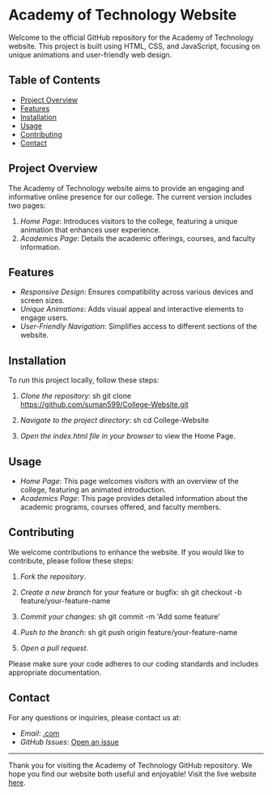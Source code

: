 # Academy of Technology Website

Welcome to the official GitHub repository for the Academy of Technology website. This project is built using HTML, CSS, and JavaScript, focusing on unique animations and user-friendly web design.

## Table of Contents

- [Project Overview](#project-overview)
- [Features](#features)
- [Installation](#installation)
- [Usage](#usage)
- [Contributing](#contributing)
- [Contact](#contact)

## Project Overview

The Academy of Technology website aims to provide an engaging and informative online presence for our college. The current version includes two pages:

1. *Home Page*: Introduces visitors to the college, featuring a unique animation that enhances user experience.
2. *Academics Page*: Details the academic offerings, courses, and faculty information.

## Features

- *Responsive Design*: Ensures compatibility across various devices and screen sizes.
- *Unique Animations*: Adds visual appeal and interactive elements to engage users.
- *User-Friendly Navigation*: Simplifies access to different sections of the website.

## Installation

To run this project locally, follow these steps:

1. *Clone the repository*:
    sh
    git clone https://github.com/suman599/College-Website.git
    

2. *Navigate to the project directory*:
    sh
    cd College-Website
    

3. *Open the index.html file in your browser* to view the Home Page.

## Usage

- *Home Page*: This page welcomes visitors with an overview of the college, featuring an animated introduction.
- *Academics Page*: This page provides detailed information about the academic programs, courses offered, and faculty members.

## Contributing

We welcome contributions to enhance the website. If you would like to contribute, please follow these steps:

1. *Fork the repository*.
2. *Create a new branch* for your feature or bugfix:
    sh
    git checkout -b feature/your-feature-name
    
3. *Commit your changes*:
    sh
    git commit -m 'Add some feature'
    
4. *Push to the branch*:
    sh
    git push origin feature/your-feature-name
    
5. *Open a pull request*.

Please make sure your code adheres to our coding standards and includes appropriate documentation.

## Contact

For any questions or inquiries, please contact us at:

- *Email*: [.com](mailto:chakrabortysuman599@gmail.com)
- *GitHub Issues*: [Open an issue](https://github.com/suman599/College-Website/issues)

---

Thank you for visiting the Academy of Technology GitHub repository. We hope you find our website both useful and enjoyable! Visit the live website [here](https://suman599.github.io/College-Website/).
